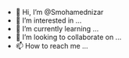 - 👋 Hi, I’m @Smohamednizar
- 👀 I’m interested in ...
- 🌱 I’m currently learning ...
- 💞️ I’m looking to collaborate on ...
- 📫 How to reach me ...

<!---
Smohamednizar/Smohamednizar is a ✨ special ✨ repository because its `README.md` (this file) appears on your GitHub profile.
You can click the Preview link to take a look at your changes.
--->
